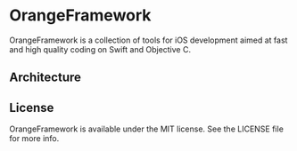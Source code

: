 # OrangeFramework

OrangeFramework is a collection of tools for iOS development aimed at fast and high quality coding on Swift and Objective C.

## Architecture


## License
OrangeFramework is available under the MIT license. See the LICENSE file for more info.
